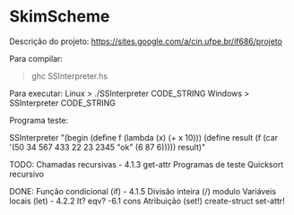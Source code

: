 SkimScheme
==========

Descrição do projeto: https://sites.google.com/a/cin.ufpe.br/if686/projeto

Para compilar:
> ghc SSInterpreter.hs

Para executar:
Linux	> ./SSInterpreter CODE_STRING
Windows	> SSInterpreter CODE_STRING

Programa teste:

SSInterpreter "(begin (define f (lambda (x) (+ x 10))) (define result (f (car '(50 34 567 433 22 23 2345 \"ok\" (6 87 6))))) result)"


TODO:
	Chamadas recursivas 	- 4.1.3
	get-attr
	Programas de teste
	Quicksort recursivo

DONE:
	Função condicional (if)	- 4.1.5
	Divisão inteira (/)
	modulo
	Variáveis locais (let)	- 4.2.2
	lt?
	eqv? 					-6.1
	cons
	Atribuição (set!)
	create-struct
	set-attr!